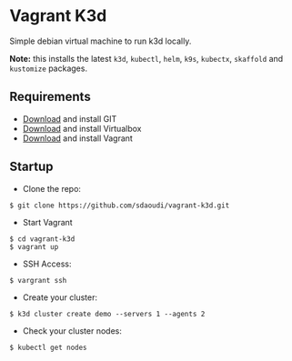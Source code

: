 # Vagrant K3d

Simple debian virtual machine to run k3d locally.

**Note:** this installs the latest `k3d`, `kubectl`, `helm`, `k9s`, `kubectx`, `skaffold` and `kustomize` packages.

## Requirements

 - [Download](https://git-scm.com/downloads) and install GIT
 - [Download](https://www.virtualbox.org/wiki/Downloads) and install Virtualbox
 - [Download](https://www.vagrantup.com/downloads.html) and install Vagrant

## Startup

- Clone the repo:

```
$ git clone https://github.com/sdaoudi/vagrant-k3d.git
```

- Start Vagrant

```
$ cd vagrant-k3d
$ vagrant up
```

- SSH Access:

```
$ vargrant ssh
```

- Create your cluster:

```
$ k3d cluster create demo --servers 1 --agents 2
```

- Check your cluster nodes:

```
$ kubectl get nodes
```
